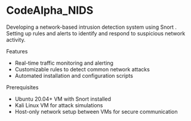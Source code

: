 # CodeAlpha_NIDS
Developing  a network-based intrusion detection system using  Snort . Setting up rules and alerts to identify and respond to suspicious network activity. 

 Features
- Real-time traffic monitoring and alerting
- Customizable rules to detect common network attacks
- Automated installation and configuration scripts

Prerequisites
- Ubuntu 20.04+ VM with Snort installed
- Kali Linux VM for attack simulations
- Host-only network setup between VMs for secure communication

